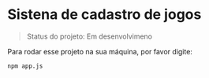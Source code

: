 # Sistena de cadastro de jogos

> Status do projeto: Em desenvolvimeno

Para rodar esse projeto na sua máquina, por favor digite:

```
npm app.js
```
